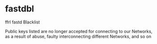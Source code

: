 # fastdbl

ffrl fastd Blacklist

Public keys listed are no longer accepted for connecting to our Networks, as a result of abuse, faulty interconnecting different Networks, and so on

